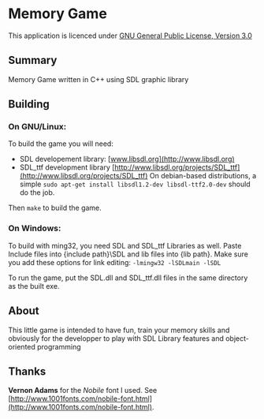 Memory Game
=================
This application is licenced under [GNU General Public License, Version 3.0](http://www.gnu.org/copyleft/gpl.html)

Summary
-------

Memory Game written in C++ using SDL graphic library

Building
--------

### On GNU/Linux:
To build the game you will need:
* SDL developement library: [www.libsdl.org](http://www.libsdl.org)
* SDL_ttf development library [http://www.libsdl.org/projects/SDL_ttf](http://www.libsdl.org/projects/SDL_ttf)
On debian-based distributions, a simple
`sudo apt-get install libsdl1.2-dev libsdl-ttf2.0-dev`
should do the job.

Then `make` to build the game.
    
### On Windows:
To build with ming32, you need SDL and SDL_ttf Libraries as well. Paste Include files into {include path}\SDL and lib files into {lib path}. Make sure you add these options for link editing:
`-lmingw32 -lSDLmain -lSDL`

To run the game, put the SDL.dll and SDL_ttf.dll files in the same directory as the built exe.

About
-----

This little game is intended to have fun, train your memory skills and obviously for the developper to play with SDL Library features and object-oriented programming

Thanks
------

 **Vernon Adams** for the *Nobile* font I used. See [http://www.1001fonts.com/nobile-font.html](http://www.1001fonts.com/nobile-font.html).